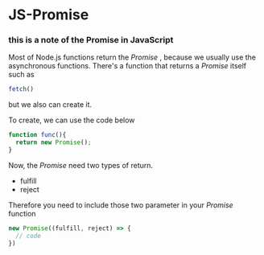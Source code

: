 # JS-Promise

### this is a note of the Promise in JavaScript

Most of Node.js functions return the _Promise_ , because we usually use the asynchronous functions.
There's a function that returns a _Promise_ itself such as
```js
fetch()
```

but we also can create it.

To create, we can use the code below
```js
function func(){
  return new Promise();
}
```

Now, the _Promise_ need two types of return.
- fulfill
- reject

Therefore you need to include those two parameter in your _Promise_ function
```js
new Promise((fulfill, reject) => {
  // code
})
```
